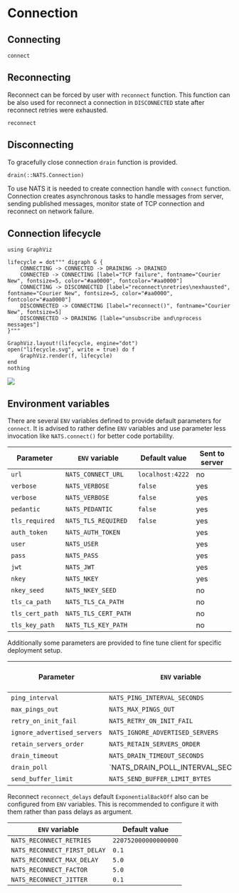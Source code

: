 
# Connection

## Connecting

```@docs
connect
```

## Reconnecting

Reconnect can be forced by user with `reconnect` function. This function can be also used
for reconnect a connection in `DISCONNECTED` state after reconnect retries were exhausted.

```@docs
reconnect
```

## Disconnecting

To gracefully close connection `drain` function is provided.

```@docs
drain(::NATS.Connection)
```

To use NATS it is needed to create connection handle with `connect` function. Connection creates asynchronous tasks to handle messages from server, sending published messages, monitor state of TCP connection and reconnect on network failure.

## Connection lifecycle

```@eval
using GraphViz

lifecycle = dot""" digraph G {
    CONNECTING -> CONNECTED -> DRAINING -> DRAINED
    CONNECTED -> CONNECTING [label="TCP failure", fontname="Courier New", fontsize=5, color="#aa0000", fontcolor="#aa0000"]
    CONNECTING -> DISCONNECTED [label="reconnect\nretries\nexhausted", fontname="Courier New", fontsize=5, color="#aa0000", fontcolor="#aa0000"]
    DISCONNECTED -> CONNECTING [label="reconnect()", fontname="Courier New", fontsize=5]
    DISCONNECTED -> DRAINING [lable="unsubscribe and\nprocess messages"]
}"""

GraphViz.layout!(lifecycle, engine="dot")
open("lifecycle.svg", write = true) do f
    GraphViz.render(f, lifecycle)
end
nothing
```
![](lifecycle.svg)


## Environment variables

There are several `ENV` variables defined to provide default parameters for `connect`. It is advised to rather define `ENV` variables and use parameter less invocation like `NATS.connect()` for better code portability.

| Parameter          | `ENV` variable          |  Default value   | Sent to server |
|--------------------|-------------------------|------------------|-----------------|
| `url`              | `NATS_CONNECT_URL`      | `localhost:4222` | no
| `verbose`          | `NATS_VERBOSE`          | `false`          | yes
| `verbose`          | `NATS_VERBOSE`          | `false`          | yes
| `pedantic`         | `NATS_PEDANTIC`         | `false`          | yes
| `tls_required`     | `NATS_TLS_REQUIRED`     | `false`          | yes
| `auth_token`       | `NATS_AUTH_TOKEN`       |                  | yes
| `user`             | `NATS_USER`             |                  | yes
| `pass`             | `NATS_PASS`             |                  | yes
| `jwt`              | `NATS_JWT`              |                  | yes
| `nkey`             | `NATS_NKEY`             |                  | yes
| `nkey_seed`        | `NATS_NKEY_SEED`        |                  | no
| `tls_ca_path`      | `NATS_TLS_CA_PATH`      |                  | no
| `tls_cert_path`    | `NATS_TLS_CERT_PATH`    |                  | no
| `tls_key_path`     | `NATS_TLS_KEY_PATH`     |                  | no

Additionally some parameters are provided to fine tune client for specific deployment setup.

| Parameter                   | `ENV` variable                      |  Default value   | Sent to server |
|-----------------------------|-------------------------------------|------------------|-----------------|
| `ping_interval`             | `NATS_PING_INTERVAL_SECONDS`        | `120`            | no
| `max_pings_out`             | `NATS_MAX_PINGS_OUT`                | `2`              | no
| `retry_on_init_fail`        | `NATS_RETRY_ON_INIT_FAIL`           | `false`          | no
| `ignore_advertised_servers` | `NATS_IGNORE_ADVERTISED_SERVERS`    | `false`          | no
| `retain_servers_order`      | `NATS_RETAIN_SERVERS_ORDER `        | `false`          | no
| `drain_timeout`             | `NATS_DRAIN_TIMEOUT_SECONDS`        | `5.0`            | no
| `drain_poll`                | `NATS_DRAIN_POLL_INTERVAL_SECONDS   | `0.2`            | no
| `send_buffer_limit`         | `NATS_SEND_BUFFER_LIMIT_BYTES`      | `2097152`        | no

Reconnect `reconnect_delays` default `ExponentialBackOff` also can be configured from `ENV` variables. This is recommended to configure it with them rather than pass delays as argument.

| `ENV` variable                  |  Default value       |
|---------------------------------|----------------------|
| `NATS_RECONNECT_RETRIES`        | `220752000000000000` |
| `NATS_RECONNECT_FIRST_DELAY`    | `0.1`             |
| `NATS_RECONNECT_MAX_DELAY`      | `5.0`                |
| `NATS_RECONNECT_FACTOR`         | `5.0`                |
| `NATS_RECONNECT_JITTER`         | `0.1`                |

